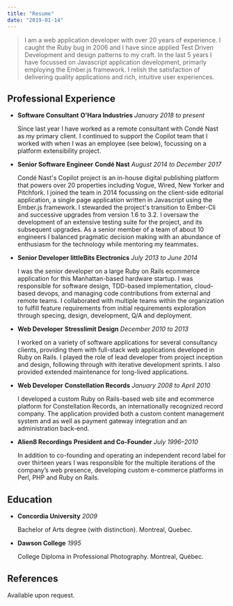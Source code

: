 ```yaml
---
title: "Resume"
date: "2019-01-14"
---
```


> I am a web application developer with over 20 years of experience. I caught the Ruby bug in 2006 and I have since applied Test Driven Development and design patterns to my craft. In the last 5 years I have focussed on Javascript application development, primarly employing the Ember.js framework. I relish the satisfaction of delivering quality applications and rich, intuitive user experiences.

## Professional Experience

- **Software Consultant**
  **O'Hara Industries**
  _January 2018 to present_

  Since last year I have worked as a remote consultant with Condé Nast as my primary client. I continued to support the Copilot team that I worked with when I was an employee (see below), focussing on a platform extensibility project.

- **Senior Software Engineer**
  **Condé Nast**
  _August 2014 to December 2017_

  Condé Nast's Copilot project is an in-house digital publishing platform that powers over 20 properties including Vogue, Wired, New Yorker and Pitchfork. I joined the team in 2014 focussing on the client-side editorial application, a single page application written in Javascript using the Ember.js framework. I stewarded the project's transition to Ember-Cli and successive upgrades from version 1.6 to 3.2. I oversaw the development of an extensive testing suite for the project, and its subsequent upgrades. As a senior member of a team of about 10 engineers I balanced pragmatic decision making with an abundance of enthusiasm for the technology while mentoring my teammates.

- **Senior Developer**
  **littleBits Electronics**
  _July 2013 to June 2014_

  I was the senior developer on a large Ruby on Rails ecommerce application for this Manhattan-based hardware startup. I was responsible for software design, TDD-based implementation, cloud-based devops, and managing code contributions from external and remote teams. I collaborated with multiple teams within the organization to fulfill feature requirements from initial requirements exploration through specing, design, development, Q/A and deployment.

- **Web Developer**
  **Stresslimit Design**
  _December 2010 to 2013_

  I worked on a variety of software applications for several consultancy clients, providing them with full-stack web applications developed in Ruby on Rails. I played the role of lead developer from project inception and design, following through with iterative development sprints. I also provided extended maintenance for long-lived applications.

- **Web Developer**
  **Constellation Records**
  _January 2008 to April 2010_

  I developed a custom Ruby on Rails-based web site and ecommerce platform for Constellation Records, an internationally recognized record company. The application provided both a custom content management system and as well as payment gateway integration and an administration back-end.

- **Alien8 Recordings**
  **President and Co-Founder**
  _July 1996–2010_

  In addition to co-founding and operating an independent record label for over thirteen years I was responsible for the multiple iterations of the company’s web presence, developing custom e-commerce platforms in Perl, PHP and Ruby on Rails.

## Education

- **Concordia University**
  _2009_

  Bachelor of Arts degree (with distinction). Montreal, Quebec.

- **Dawson College**
  _1995_

  College Diploma in Professional Photography. Montreal, Québec.

## References

Available upon request.
